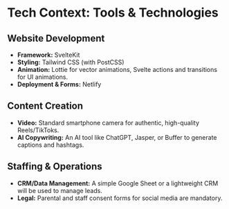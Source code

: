 # Tech Context: Tools & Technologies

## Website Development
*   **Framework:** SvelteKit
*   **Styling:** Tailwind CSS (with PostCSS)
*   **Animation:** Lottie for vector animations, Svelte actions and transitions for UI animations.
*   **Deployment & Forms:** Netlify

## Content Creation
*   **Video:** Standard smartphone camera for authentic, high-quality Reels/TikToks.
*   **AI Copywriting:** An AI tool like ChatGPT, Jasper, or Buffer to generate captions and hashtags.

## Staffing & Operations
*   **CRM/Data Management:** A simple Google Sheet or a lightweight CRM will be used to manage leads.
*   **Legal:** Parental and staff consent forms for social media are mandatory.
